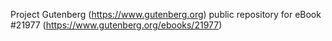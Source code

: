 Project Gutenberg (https://www.gutenberg.org) public repository for eBook #21977 (https://www.gutenberg.org/ebooks/21977)
